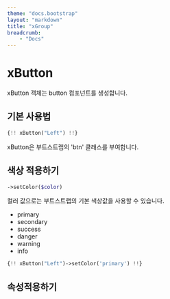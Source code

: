 ```yaml
---
theme: "docs.bootstrap"
layout: "markdown"
title: "xGroup"
breadcrumb:
    - "Docs"
---
```


# xButton
xButton 객체는 button 컴포넌트를 생성합니다.

## 기본 사용법

```php
{!! xButton("Left") !!}
```
xButton은 부트스트랩의 'btn' 클래스를 부여합니다.


## 색상 적용하기

```php
->setColor($color)
```
컬러 값으로는 부트스트랩의 기본 색상값을 사용할 수 있습니다.
* primary
* secondary
* success
* danger 
* warning
* info

```php
{!! xButton("Left")->setColor('primary') !!}
```

## 속성적용하기
